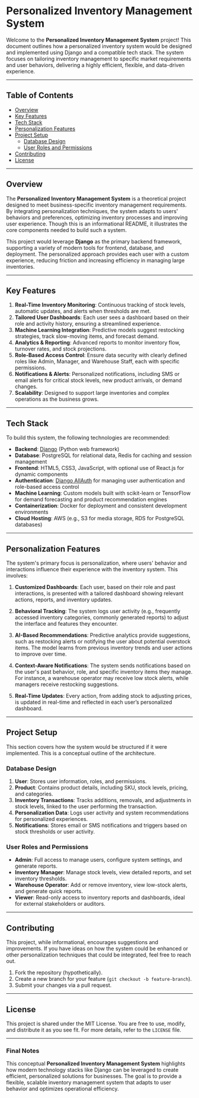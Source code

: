 # Personalized Inventory Management System

Welcome to the **Personalized Inventory Management System** project! This document outlines how a personalized inventory system would be designed and implemented using Django and a compatible tech stack. The system focuses on tailoring inventory management to specific market requirements and user behaviors, delivering a highly efficient, flexible, and data-driven experience.

---

## Table of Contents

- [Overview](#overview)
- [Key Features](#key-features)
- [Tech Stack](#tech-stack)
- [Personalization Features](#personalization-features)
- [Project Setup](#project-setup)
  - [Database Design](#database-design)
  - [User Roles and Permissions](#user-roles-and-permissions)
- [Contributing](#contributing)
- [License](#license)

---

## Overview

The **Personalized Inventory Management System** is a theoretical project designed to meet business-specific inventory management requirements. By integrating personalization techniques, the system adapts to users' behaviors and preferences, optimizing inventory processes and improving user experience. Though this is an informational README, it illustrates the core components needed to build such a system.

This project would leverage **Django** as the primary backend framework, supporting a variety of modern tools for frontend, database, and deployment. The personalized approach provides each user with a custom experience, reducing friction and increasing efficiency in managing large inventories.

---

## Key Features

1. **Real-Time Inventory Monitoring**: Continuous tracking of stock levels, automatic updates, and alerts when thresholds are met.
2. **Tailored User Dashboards**: Each user sees a dashboard based on their role and activity history, ensuring a streamlined experience.
3. **Machine Learning Integration**: Predictive models suggest restocking strategies, track slow-moving items, and forecast demand.
4. **Analytics & Reporting**: Advanced reports to monitor inventory flow, turnover rates, and stock projections.
5. **Role-Based Access Control**: Ensure data security with clearly defined roles like Admin, Manager, and Warehouse Staff, each with specific permissions.
6. **Notifications & Alerts**: Personalized notifications, including SMS or email alerts for critical stock levels, new product arrivals, or demand changes.
7. **Scalability**: Designed to support large inventories and complex operations as the business grows.

---

## Tech Stack

To build this system, the following technologies are recommended:

- **Backend**: [Django](https://www.djangoproject.com/) (Python web framework)
- **Database**: PostgreSQL for relational data, Redis for caching and session management
- **Frontend**: HTML5, CSS3, JavaScript, with optional use of React.js for dynamic components
- **Authentication**: [Django AllAuth](https://django-allauth.readthedocs.io/en/latest/) for managing user authentication and role-based access control
- **Machine Learning**: Custom models built with scikit-learn or TensorFlow for demand forecasting and product recommendation engines
- **Containerization**: Docker for deployment and consistent development environments
- **Cloud Hosting**: AWS (e.g., S3 for media storage, RDS for PostgreSQL databases)

---

## Personalization Features

The system's primary focus is personalization, where users' behavior and interactions influence their experience with the inventory system. This involves:

1. **Customized Dashboards**: Each user, based on their role and past interactions, is presented with a tailored dashboard showing relevant actions, reports, and inventory updates.
   
2. **Behavioral Tracking**: The system logs user activity (e.g., frequently accessed inventory categories, commonly generated reports) to adjust the interface and features they encounter.
   
3. **AI-Based Recommendations**: Predictive analytics provide suggestions, such as restocking alerts or notifying the user about potential overstock items. The model learns from previous inventory trends and user actions to improve over time.
   
4. **Context-Aware Notifications**: The system sends notifications based on the user's past behavior, role, and specific inventory items they manage. For instance, a warehouse operator may receive low stock alerts, while managers receive restocking suggestions.
   
5. **Real-Time Updates**: Every action, from adding stock to adjusting prices, is updated in real-time and reflected in each user’s personalized dashboard.

---

## Project Setup

This section covers how the system would be structured if it were implemented. This is a conceptual outline of the architecture.

### Database Design

1. **User**: Stores user information, roles, and permissions.
2. **Product**: Contains product details, including SKU, stock levels, pricing, and categories.
3. **Inventory Transactions**: Tracks additions, removals, and adjustments in stock levels, linked to the user performing the transaction.
4. **Personalization Data**: Logs user activity and system recommendations for personalized experiences.
5. **Notifications**: Stores email or SMS notifications and triggers based on stock thresholds or user activity.

### User Roles and Permissions

- **Admin**: Full access to manage users, configure system settings, and generate reports.
- **Inventory Manager**: Manage stock levels, view detailed reports, and set inventory thresholds.
- **Warehouse Operator**: Add or remove inventory, view low-stock alerts, and generate quick reports.
- **Viewer**: Read-only access to inventory reports and dashboards, ideal for external stakeholders or auditors.

---

## Contributing

This project, while informational, encourages suggestions and improvements. If you have ideas on how the system could be enhanced or other personalization techniques that could be integrated, feel free to reach out.

1. Fork the repository (hypothetically).
2. Create a new branch for your feature (`git checkout -b feature-branch`).
3. Submit your changes via a pull request.

---

## License

This project is shared under the MIT License. You are free to use, modify, and distribute it as you see fit. For more details, refer to the `LICENSE` file.

---

### Final Notes

This conceptual **Personalized Inventory Management System** highlights how modern technology stacks like Django can be leveraged to create efficient, personalized solutions for businesses. The goal is to provide a flexible, scalable inventory management system that adapts to user behavior and optimizes operational efficiency.


